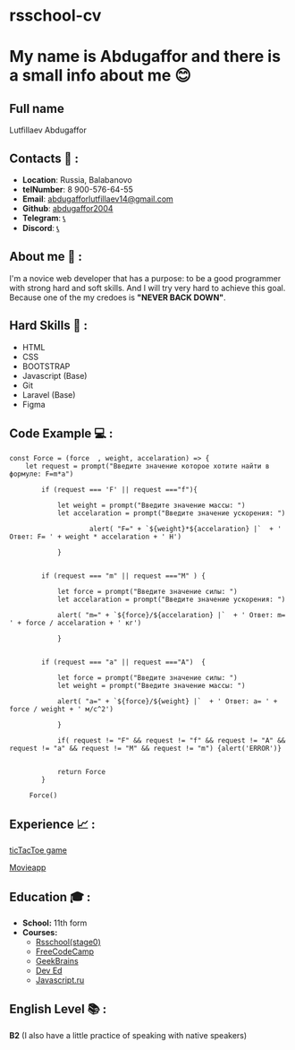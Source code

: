 # rsschool-cv
# My name is Abdugaffor and there is a small info about me :blush: 
## Full name 
Lutfillaev Abdugaffor

## Contacts :floppy_disk: : 
* __Location__: Russia, Balabanovo
* __telNumber__: 8 900-576-64-55
* __Email__: abdugafforlutfillaev14@gmail.com
* __Github__: [abdugaffor2004](https://github.com/abdugaffor2004)
* __Telegram__: [:telephone_receiver:](https://web.telegram.org/k/)
* __Discord__: [:telephone_receiver:](https://discord.com/channels/@me)

## About me :mag_right: :
I'm a novice web developer that has a purpose: to be a good programmer with strong hard and soft skills. And I will try very hard to achieve this goal. Because one of the my credoes is __"NEVER BACK DOWN"__. 

## Hard Skills :muscle: :
* HTML
* CSS
* BOOTSTRAP
* Javascript (Base)
* Git
* Laravel (Base)
* Figma

## Code Example :computer: :
```
const Force = (force  , weight, accelaration) => {
    let request = prompt("Введите значение которое хотите найти в формуле: F=m*a")
        
        if (request === 'F' || request ==="f"){
            
            let weight = prompt("Введите значение массы: ")
            let accelaration = prompt("Введите значение ускорения: ")
         
                    alert( "F=" + `${weight}*${accelaration} |`  + ' Ответ: F= ' + weight * accelaration + ' H')
                                 
            }
            
    
        if (request === "m" || request ==="M" ) {
            
            let force = prompt("Введите значение силы: ")
            let accelaration = prompt("Введите значение ускорения: ")
            
            alert( "m=" + `${force}/${accelaration} |`  + ' Ответ: m= ' + force / accelaration + ' кг')
                
            }
            
            
        if (request === "a" || request ==="A")  {
            
            let force = prompt("Введите значение силы: ")
            let weight = prompt("Введите значение массы: ")
            
            alert( "a=" + `${force}/${weight} |`  + ' Ответ: a= ' + force / weight + ' м/с^2')
                
            }
            
            if( request != "F" && request != "f" && request != "A" && request != "a" && request != "M" && request != "m") {alert('ERROR')}
            
            
            return Force
        }
    
     Force()
```


## Experience :chart_with_upwards_trend: :

[ticTacToe game](https://luffi.netlify.app/)

[Movieapp](https://rolling-scopes-school.github.io/abdugaffor2004-JSFEPRESCHOOL/movie-app/)


## Education :mortar_board: :
* __School:__ 11th form
* __Courses:__
    + [ Rsschool(stage0) ](https://rs.school/js/)
    + [FreeCodeCamp](https://www.youtube.com/channel/UC8butISFwT-Wl7EV0hUK0BQ)
    + [GeekBrains](https://gb.ru/)
    + [Dev Ed](https://www.youtube.com/c/DevEd)
    + [Javascript.ru](https://www.youtube.com/channel/UCKPbiit_j8ycmkutM0wVzdA)

## English Level :books: :
__B2__ (I also have a little practice of speaking with native speakers)
